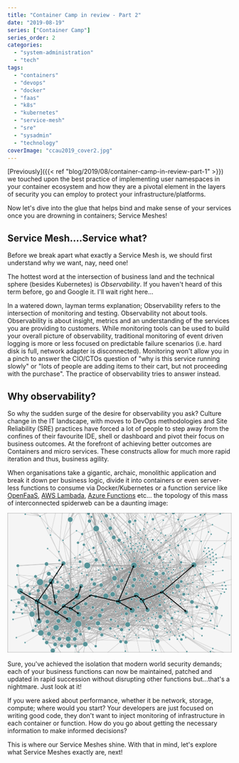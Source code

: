 ```yaml
---
title: "Container Camp in review - Part 2"
date: "2019-08-19"
series: ["Container Camp"]
series_order: 2
categories: 
  - "system-administration"
  - "tech"
tags: 
  - "containers"
  - "devops"
  - "docker"
  - "faas"
  - "k8s"
  - "kubernetes"
  - "service-mesh"
  - "sre"
  - "sysadmin"
  - "technology"
coverImage: "ccau2019_cover2.jpg"
---
```


[Previously]({{< ref "blog/2019/08/container-camp-in-review-part-1" >}}) we touched upon the best practice of implementing user namespaces in your container ecosystem and how they are a pivotal element in the layers of security you can employ to protect your infrastructure/platforms.

Now let's dive into the glue that helps bind and make sense of your services once you are drowning in containers; Service Meshes!

## Service Mesh....Service what?

Before we break apart what exactly a Service Mesh is, we should first understand why we want, nay, need one!

The hottest word at the intersection of business land and the technical sphere (besides Kubernetes) is _Observability_. If you haven't heard of this term before, go and Google it. I'll wait right here...

In a watered down, layman terms explanation; Observability refers to the intersection of monitoring and testing. Observability not about tools. Observability is about insight, metrics and an understanding of the services you are providing to customers. While monitoring tools can be used to build your overall picture of observability, traditional monitoring of event driven logging is more or less focused on predictable failure scenarios (i.e. hard disk is full, network adapter is disconnected). Monitoring won't allow you in a pinch to answer the CIO/CTOs question of "why is this service running slowly" or "lots of people are adding items to their cart, but not proceeding with the purchase". The practice of observability tries to answer instead.

## Why observability?

So why the sudden surge of the desire for observability you ask? Culture change in the IT landscape, with moves to DevOps methodologies and Site Reliability (SRE) practices have forced a lot of people to step away from the confines of their favourite IDE, shell or dashboard and pivot their focus on business outcomes. At the forefront of achieving better outcomes are Containers and micro services. These constructs allow for much more rapid iteration and thus, business agility.

When organisations take a gigantic, archaic, monolithic application and break it down per business logic, divide it into containers or even server-less functions to consume via Docker/Kubernetes or a function service like [OpenFaaS](https://docs.openfaas.com/), [AWS Lambada](https://aws.amazon.com/lambda/), [Azure Functions](https://azure.microsoft.com/en-au/services/functions/) etc... the topology of this mass of interconnected spiderweb can be a daunting image:

![](images/ccau20192.jpg "what have we done!")

Sure, you've achieved the isolation that modern world security demands; each of your business functions can now be maintained, patched and updated in rapid succession without disrupting other functions but...that's a nightmare. Just look at it!

If you were asked about performance, whether it be network, storage, compute; where would you start? Your developers are just focused on writing good code, they don't want to inject monitoring of infrastructure in each container or function. How do you go about getting the necessary information to make informed decisions?

This is where our Service Meshes shine. With that in mind, let's explore what Service Meshes exactly are, next!
